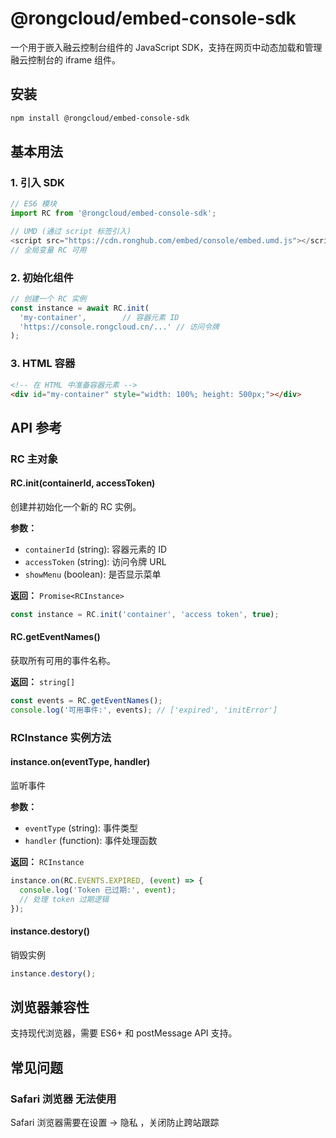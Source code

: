 # @rongcloud/embed-console-sdk

一个用于嵌入融云控制台组件的 JavaScript SDK，支持在网页中动态加载和管理融云控制台的 iframe 组件。


## 安装

```bash
npm install @rongcloud/embed-console-sdk
```

## 基本用法

### 1. 引入 SDK

```javascript
// ES6 模块
import RC from '@rongcloud/embed-console-sdk';

// UMD (通过 script 标签引入)
<script src="https://cdn.ronghub.com/embed/console/embed.umd.js"></script>
// 全局变量 RC 可用
```

### 2. 初始化组件

```javascript
// 创建一个 RC 实例
const instance = await RC.init(
  'my-container',        // 容器元素 ID
  'https://console.rongcloud.cn/...' // 访问令牌
);
```

### 3. HTML 容器

```html
<!-- 在 HTML 中准备容器元素 -->
<div id="my-container" style="width: 100%; height: 500px;"></div>
```

## API 参考

### RC 主对象

#### RC.init(containerId, accessToken)

创建并初始化一个新的 RC 实例。

**参数：**
- `containerId` (string): 容器元素的 ID
- `accessToken` (string): 访问令牌 URL
- `showMenu` (boolean): 是否显示菜单

**返回：** `Promise<RCInstance>`

```javascript
const instance = RC.init('container', 'access token', true);
```

#### RC.getEventNames()

获取所有可用的事件名称。

**返回：** `string[]`

```javascript
const events = RC.getEventNames();
console.log('可用事件:', events); // ['expired', 'initError']
```

### RCInstance 实例方法

#### instance.on(eventType, handler)

监听事件

**参数：**
- `eventType` (string): 事件类型
- `handler` (function): 事件处理函数

**返回：** `RCInstance` 

```javascript
instance.on(RC.EVENTS.EXPIRED, (event) => {
  console.log('Token 已过期:', event);
  // 处理 token 过期逻辑
});
```

#### instance.destory()

销毁实例

```javascript
instance.destory();
```


## 浏览器兼容性

支持现代浏览器，需要 ES6+ 和 postMessage API 支持。

## 常见问题

### Safari 浏览器 无法使用

Safari 浏览器需要在设置 -> 隐私 ，关闭防止跨站跟踪

